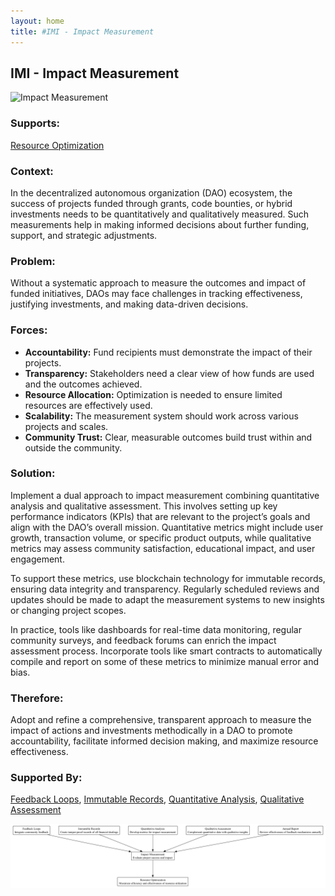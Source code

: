 ```yaml
---
layout: home
title: #IMI - Impact Measurement
---
```


## IMI - Impact Measurement

![Impact Measurement](./output/illustration/impact_measurement_illustration_v3.png)

### Supports:

[Resource Optimization](./resource_optimization.html)

### Context:

In the decentralized autonomous organization (DAO) ecosystem, the success of projects funded through grants, code bounties, or hybrid investments needs to be quantitatively and qualitatively measured. Such measurements help in making informed decisions about further funding, support, and strategic adjustments.

### Problem:

Without a systematic approach to measure the outcomes and impact of funded initiatives, DAOs may face challenges in tracking effectiveness, justifying investments, and making data-driven decisions.

### Forces:

- **Accountability:** Fund recipients must demonstrate the impact of their projects.
- **Transparency:** Stakeholders need a clear view of how funds are used and the outcomes achieved.
- **Resource Allocation:** Optimization is needed to ensure limited resources are effectively used.
- **Scalability:** The measurement system should work across various projects and scales.
- **Community Trust:** Clear, measurable outcomes build trust within and outside the community.

### Solution:

Implement a dual approach to impact measurement combining quantitative analysis and qualitative assessment. This involves setting up key performance indicators (KPIs) that are relevant to the project’s goals and align with the DAO’s overall mission. Quantitative metrics might include user growth, transaction volume, or specific product outputs, while qualitative metrics may assess community satisfaction, educational impact, and user engagement.

To support these metrics, use blockchain technology for immutable records, ensuring data integrity and transparency. Regularly scheduled reviews and updates should be made to adapt the measurement systems to new insights or changing project scopes. 

In practice, tools like dashboards for real-time data monitoring, regular community surveys, and feedback forums can enrich the impact assessment process. Incorporate tools like smart contracts to automatically compile and report on some of these metrics to minimize manual error and bias.

### Therefore:

Adopt and refine a comprehensive, transparent approach to measure the impact of actions and investments methodically in a DAO to promote accountability, facilitate informed decision making, and maximize resource effectiveness.

### Supported By:

[Feedback Loops](./feedback_loops.html), [Immutable Records](./immutable_records.html), [Quantitative Analysis](./quantitative_analysis.html), [Qualitative Assessment](./qualitative_assessment.html)

![Impact Measurement](./output/impact_measurement_specific_graph_v3.png)
